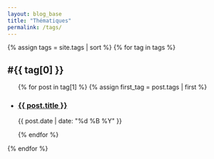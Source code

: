 ```yaml
---
layout: blog_base
title: "Thématiques"
permalink: /tags/
---
```


<a href="/tags/" class="show-all-tags" style="display: none;">← Voir toutes les thématiques</a>

{% assign tags = site.tags | sort %}
{% for tag in tags %}
  <div class="tag-group" id="{{ tag[0] | slugify }}">
    <h2 class="tag-title">#{{ tag[0] }}</h2>
    <ul class="post-list">
      {% for post in tag[1] %}
        {% assign first_tag = post.tags | first %}
        <li class="tag-{{ first_tag | slugify }}">
          <h3><a href="{{ post.url }}">{{ post.title }}</a></h3>
          <p class="post-meta">{{ post.date | date: "%d %B %Y" }}</p>
        </li>
      {% endfor %}
    </ul>
  </div>
{% endfor %}